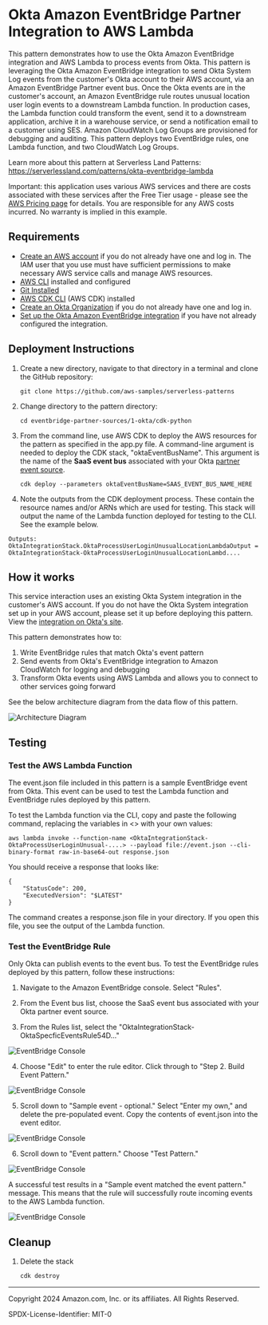 # Okta Amazon EventBridge Partner Integration to AWS Lambda

This pattern demonstrates how to use the Okta Amazon EventBridge integration and AWS Lambda to process events from Okta. This pattern is leveraging the Okta Amazon EventBridge integration to send Okta System Log events from the customer's Okta account to their AWS account, via an Amazon EventBridge Partner event bus. Once the Okta events are in the customer's account, an Amazon EventBridge rule routes unusual location user login events to a downstream Lambda function. In production cases, the Lambda function could transform the event, send it to a downstream application, archive it in a warehouse service, or send a notification email to a customer using SES. Amazon CloudWatch Log Groups are provisioned for debugging and auditing. This pattern deploys two EventBridge rules, one Lambda function, and two CloudWatch Log Groups.
    
Learn more about this pattern at Serverless Land Patterns: https://serverlessland.com/patterns/okta-eventbridge-lambda

Important: this application uses various AWS services and there are costs associated with these services after the Free Tier usage - please see the [AWS Pricing page](https://aws.amazon.com/pricing/) for details. You are responsible for any AWS costs incurred. No warranty is implied in this example.

## Requirements

* [Create an AWS account](https://portal.aws.amazon.com/gp/aws/developer/registration/index.html) if you do not already have one and log in. The IAM user that you use must have sufficient permissions to make necessary AWS service calls and manage AWS resources.
* [AWS CLI](https://docs.aws.amazon.com/cli/latest/userguide/install-cliv2.html) installed and configured
* [Git Installed](https://git-scm.com/book/en/v2/Getting-Started-Installing-Git)
* [AWS CDK CLI](https://docs.aws.amazon.com/cdk/v2/guide/getting_started.html) (AWS CDK) installed
* [Create an Okta Organization](https://www.okta.com/okta-advantage/?utm_source=google&utm_campaign=amer_mult_usa_all_wf-all_dg-ao_a-wf_search_google_text_kw_workforce-OktaBrand-exact_utm2&utm_medium=cpc&utm_id=aNK4z0000004DlbGAE&utm_term=okta&utm_page={url}&utm_content=679261513163&gad_source=1&gclid=CjwKCAjwnK60BhA9EiwAmpHZwy2ms0vms2fFPJZr0aECIlwkSs6Qs3U03pzFghn_wajg7chitFT1cRoCRKwQAvD_BwE) if you do not already have one and log in. 
* [Set up the Okta Amazon EventBridge integration](https://help.okta.com/en-us/content/topics/reports/log-streaming/add-aws-eb-log-stream.htm) if you have not already configured the integration.


## Deployment Instructions

1. Create a new directory, navigate to that directory in a terminal and clone the GitHub repository:
    ``` 
    git clone https://github.com/aws-samples/serverless-patterns
    ```
2. Change directory to the pattern directory:
    ```
    cd eventbridge-partner-sources/1-okta/cdk-python
    ```
3. From the command line, use AWS CDK to deploy the AWS resources for the pattern as specified in the app.py file. A command-line argument is needed to deploy the CDK stack, "oktaEventBusName". This argument is the name of the **SaaS event bus** associated with your Okta [partner event source](https://docs.aws.amazon.com/eventbridge/latest/userguide/eb-saas.html).
    ```
    cdk deploy --parameters oktaEventBusName=SAAS_EVENT_BUS_NAME_HERE
    ```

4. Note the outputs from the CDK deployment process. These contain the resource names and/or ARNs which are used for testing. This stack will output the name of the Lambda function deployed for testing to the CLI. See the example below. 

```
Outputs:
OktaIntegrationStack.OktaProcessUserLoginUnusualLocationLambdaOutput = OktaIntegrationStack-OktaProcessUserLoginUnusualLocationLambd....
```

## How it works

This service interaction uses an existing Okta System integration in the customer's AWS account. If you do not have the Okta System integration set up in your AWS account, please set it up before deploying this pattern. View the [integration on Okta's site](https://help.okta.com/en-us/content/topics/reports/log-streaming/add-aws-eb-log-stream.htm).

This pattern demonstrates how to:
1. Write EventBridge rules that match Okta's event pattern
2. Send events from Okta's EventBridge integration to Amazon CloudWatch for logging and debugging
3. Transform Okta events using AWS Lambda and allows you to connect to other services going forward

See the below architecture diagram from the data flow of this pattern. 

![Architecture Diagram](./img/readme-arch-diagram.png)

## Testing

### Test the AWS Lambda Function

The event.json file included in this pattern is a sample EventBridge event from Okta. This event can be used to test the Lambda function and EventBridge rules deployed by this pattern.

To test the Lambda function via the CLI, copy and paste the following command, replacing the variables in <> with your own values:
```
aws lambda invoke --function-name <OktaIntegrationStack-OktaProcessUserLoginUnusual-....> --payload file://event.json --cli-binary-format raw-in-base64-out response.json
```

You should receive a response that looks like: 
```
{
    "StatusCode": 200,
    "ExecutedVersion": "$LATEST"
}
```

The command creates a response.json file in your directory. If you open this file, you see the output of the Lambda function.  

### Test the EventBridge Rule

Only Okta can publish events to the event bus. To test the EventBridge rules deployed by this pattern, follow these instructions: 

1. Navigate to the Amazon EventBridge console. Select "Rules". 

2. From the Event bus list, choose the SaaS event bus associated with your Okta partner event source. 

3. From the Rules list, select the "OktaIntegrationStack-OktaSpecficEventsRule54D..." 

![EventBridge Console](./img/EBconsole-rules.png)

4. Choose "Edit" to enter the rule editor. Click through to "Step 2. Build Event Pattern." 

![EventBridge Console](./img/BuildEvent.png)

5. Scroll down to "Sample event - optional." Select "Enter my own," and delete the pre-populated event. Copy the contents of event.json into the event editor. 

![EventBridge Console](./img/SampleEvent.png)

6. Scroll down to "Event pattern." Choose "Test Pattern." 

![EventBridge Console](./img/TestEvent.png)

A successful test results in a  "Sample event matched the event pattern." message. This means that the rule will successfully route incoming events to the AWS Lambda function. 

![EventBridge Console](./img/TestEventSuccessful.png)


## Cleanup
 
1. Delete the stack
    ```bash
    cdk destroy
    ```

----
Copyright 2024 Amazon.com, Inc. or its affiliates. All Rights Reserved.

SPDX-License-Identifier: MIT-0